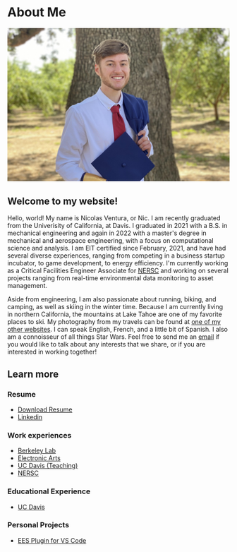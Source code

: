 # About Me

![me](./me.jpg)

## Welcome to my website!

Hello, world! My name is Nicolas Ventura, or Nic. I am recently graduated from the Univerisity of California, at Davis. I graduated in 2021 with a B.S. in mechanical engineering and again in 2022 with a master's degree in mechanical and aerospace engineering, with a focus on computational science and analysis. I am EIT certified since February, 2021, and have had several diverse experiences, ranging from competing in a business startup incubator, to game development, to energy efficiency. I'm currently working as a Critical Facilities Engineer Associate for [NERSC](https://www.nersc.gov/) and working on several projects ranging from real-time environmental data monitoring to asset management.

Aside from engineering, I am also passionate about running, biking, and camping, as well as skiing in the winter time. Because I am currently living in northern California, the mountains at Lake Tahoe are one of my favorite places to ski. My photography from my travels can be found at [one of my other websites](https://photos.nicfv.com/). I can speak English, French, and a little bit of Spanish. I also am a connoisseur of all things Star Wars. Feel free to send me an [email](mailto:hire@nicfv.com) if you would like to talk about any interests that we share, or if you are interested in working together!

## Learn more

### Resume

* [Download Resume](Resume.pdf)
* [Linkedin](https://www.linkedin.com/in/nfv/)

### Work experiences

* [Berkeley Lab](lbl)
* [Electronic Arts](ea)
* [UC Davis (Teaching)](ta)
* [NERSC](nersc)

### Educational Experience

* [UC Davis](ucd)

### Personal Projects

* [EES Plugin for VS Code](https://marketplace.visualstudio.com/items?itemName=ventura.ees)
